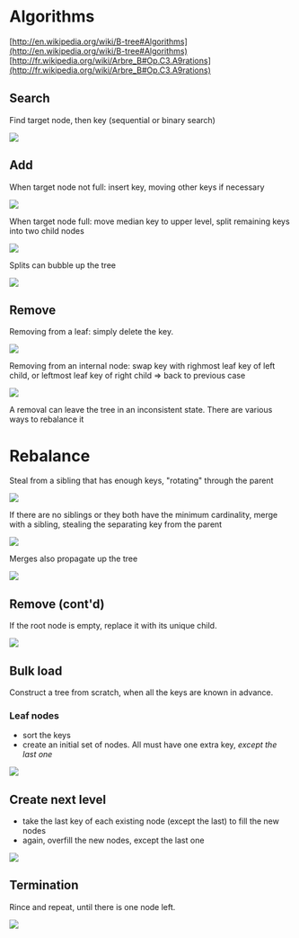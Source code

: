 # Algorithms
[http://en.wikipedia.org/wiki/B-tree#Algorithms](http://en.wikipedia.org/wiki/B-tree#Algorithms)
[http://fr.wikipedia.org/wiki/Arbre_B#Op.C3.A9rations](http://fr.wikipedia.org/wiki/Arbre_B#Op.C3.A9rations)

## Search
Find target node, then key (sequential or binary search)

![](prez/content/algo_01_contains.jpg)

## Add
When target node not full: insert key, moving other keys if necessary

![](prez/content/algo_02_add_when_room.jpg)

When target node full: move median key to upper level, split remaining keys into two child nodes

![](prez/content/algo_03_add_with_split.jpg)

Splits can bubble up the tree

![](prez/content/algo_04_propagate_splits.jpg)

## Remove
Removing from a leaf: simply delete the key.

![](prez/content/algo_05_remove_from_leaf.jpg)

Removing from an internal node: swap key with righmost leaf key of left child, or leftmost leaf key of right child => back to previous case

![](prez/content/algo_06_swap_rightmost_left_leaf.jpg)

A removal can leave the tree in an inconsistent state. There are various ways to rebalance it

# Rebalance
Steal from a sibling that has enough keys, "rotating" through the parent

![](prez/content/algo_07_rebalance_borrow_sibling.jpg)

If there are no siblings or they both have the minimum cardinality, merge with a sibling, stealing the separating key from the parent

![](prez/content/algo_08_rebalance_merge_parent_key.jpg)

Merges also propagate up the tree

![](prez/content/algo_09_propagate_merges.jpg)

## Remove (cont'd)
If the root node is empty, replace it with its unique child.

![](prez/content/algo_10_delete_empty_root.jpg)

## Bulk load
Construct a tree from scratch, when all the keys are known in advance.

### Leaf nodes
* sort the keys
* create an initial set of nodes. All must have one extra key, _except the last one_

![](prez/content/algo_11_bulkload.jpg)

## Create next level
* take the last key of each existing node (except the last) to fill the new nodes
* again, overfill the new nodes, except the last one

![](prez/content/algo_12_bulkload.png)

## Termination
Rince and repeat, until there is one node left.

![](prez/content/algo_13_bulkload.png)


